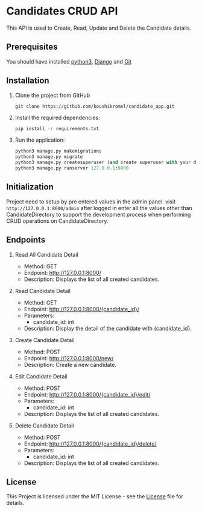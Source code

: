 # Candidates CRUD API
This API is used to Create, Read, Update and Delete the Candidate details.

## Prerequisites
 You should have installed [python3](https://www.python.org/downloads/), [Django](https://docs.djangoproject.com/en/4.2/topics/install/#installing-an-official-release-with-pip) and [Git](https://www.git-scm.com/downloads)

## Installation
1. Clone the project from GitHub
    ```git
    git clone https://github.com/koushikromel/candidate_app.git
    ```
2. Install the required dependencies:
    ```bash
    pip install -r requirements.txt
    ```
3. Run the application:
    ```py
    python3 manage.py makemigrations
    python3 manage.py migrate
    python3 manage.py createsuperuser (and create superuser with your desired username and password)
    python3 manage.py runserver 127.0.0.1:8000
    ```

## Initialization
   Project need to setup by pre entered values in the admin panel. visit ```http://127.0.0.1:8000/admin``` after logged in enter all the values other than CandidateDirectory to support the development process when performing CRUD operations on CandidateDirectory.

## Endpoints
1. Read All Candidate Detail
    - Method: GET
    - Endpoint: http://127.0.0.1:8000/
    - Description: Displays the list of all created candidates.

2. Read Candidate Detail
    - Method: GET
    - Endpoint: http://127.0.0.1:8000/{candidate_id}/
    - Parameters:
        - candidate_id: int
    - Description: Display the detail of the candidate with {candidate_id}.

3. Create Candidate Detail
    - Method: POST
    - Endpoint: http://127.0.0.1:8000/new/
    - Description: Create a new candidate.

4. Edit Candidate Detail
    - Method: POST
    - Endpoint: http://127.0.0.1:8000/{candidate_id}/edit/
    - Parameters:
        - candidate_id: int
    - Description: Displays the list of all created candidates.

5. Delete Candidate Detail
    - Method: POST
    - Endpoint: http://127.0.0.1:8000/{candidate_id}/delete/
    - Parameters:
        - candidate_id: int
    - Description: Displays the list of all created candidates.

## License
This Project is licensed under the MIT License - see the [License](https://choosealicense.com/licenses/mit/) file for details.
